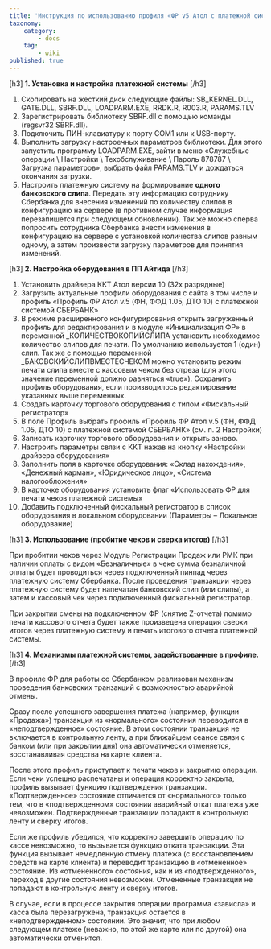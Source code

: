 ```yaml
---
title: 'Инструкция по использованию профиля «ФР v5 Атол с платежной системой Сбербанка»'
taxonomy:
    category:
        - docs
    tag:
        - wiki
published: true
---
```


[h3]
**1. Установка и настройка платежной системы**
[/h3]

1.  Скопировать на жесткий диск следующие файлы: SB_KERNEL.DLL, GATE.DLL, SBRF.DLL, LOADPARM.EXE, RRDK.R, R003.R, PARAMS.TLV
2.  Зарегистрировать библиотеку SBRF.dll с помощью команды (regsvr32 SBRF.dll).
3.  Подключить ПИН-клавиатуру к порту СОМ1 или к USB-порту.
4.  Выполнить загрузку настроечных параметров библиотеки. Для этого запустить программу LOADPARM.EXE, зайти в меню «Служебные операции \ Настройки \ Техобслуживание \ Пароль 878787 \ Загрузка параметров», выбрать файл PARAMS.TLV и дождаться окончания загрузки.
5.  Настроить платежную систему на формирование **одного банковского слипа**. Передать эту информацию сотруднику Сбербанка для внесения изменений по количеству слипов в конфигурацию на сервере (в противном случае информация перезапишется при следующем обновлении). Так же можно сперва попросить сотрудника Сбербанка внести изменения в конфигурацию на сервере с установкой количества слипов равным одному, а затем произвести загрузку параметров для принятия изменений.

[h3]
**2. Настройка оборудования в ПП Айтида**
[/h3]

1.  Установить драйвера ККТ Атол версии 10 (32х разрядные)
2.  Загрузить актуальные профили оборудования с сайта в том числе и профиль «Профиль ФР Атол v.5 (ФН, ФФД 1.05, ДТО 10) с платежной системой СБЕРБАНК»
3.  В режиме расширенного конфигурирования открыть загруженный профиль для редактирования и в модуле «Инициализация ФР» в переменной _КОЛИЧЕСТВОКОПИЙСЛИПА установить необходимое количество слипов для печати. По умолчанию используется 1 (один) слип. Так же с помощью переменной _БАКОВСКИЙСЛИПВМЕСТЕСЧЕКОМ можно установить режим печати слипа вместе с кассовым чеком без отреза (для этого значение переменной должно равняться «true»). Сохранить профиль оборудования, если производилось редактирование указанных выше переменных.
4.  Создать карточку торгового оборудования с типом «Фискальный регистратор»
5.  В поле Профиль выбрать профиль «Профиль ФР Атол v.5 (ФН, ФФД 1.05, ДТО 10) с платежной системой СБЕРБАНК» (см. п. 2 Настройки)
6.  Записать карточку торгового оборудования и открыть заново.
7.  Настроить параметры связи с ККТ нажав на кнопку «Настройки драйвера оборудования»
8.  Заполнить поля в карточке оборудования: «Склад нахождения», «Денежный карман», «Юридическое лицо», «Система налогообложения»
9.  В карточке оборудования установить флаг «Использовать ФР для печати чеков платежной системы»
10.  Добавить подключенный фискальный регистратор в список оборудования в локальном оборудовании (Параметры – Локальное оборудование)

[h3]
**3. Использование (пробитие чеков и сверка итогов)**
[/h3]

При пробитии чеков через Модуль Регистрации Продаж или РМК при наличии оплаты с видом «Безналичные» в чеке сумма безналичной оплаты будет проводиться через подключенный пинпад через платежную систему Сбербанка. После проведения транзакции через платежную систему будет напечатан банковский слип (или слипы), а затем и кассовый чек через подключенный фискальный регистратор.

При закрытии смены на подключенном ФР (снятие Z-отчета) помимо печати кассового отчета будет также произведена операция сверки итогов через платежную систему и печать итогового отчета платежной системы.

[h3]
**4. Механизмы платежной системы, задействованные в профиле.**
[/h3]

В профиле ФР для работы со Сбербанком реализован механизм проведения банковских транзакций с возможностью аварийной отмены.

Сразу после успешного завершения платежа (например, функции «Продажа») транзакция из «нормального» состояния переводится в «неподтвержденное» состояние. В этом состоянии транзакция не включается в контрольную ленту, а при ближайшем сеансе связи с банком (или при закрытии дня) она автоматически отменяется, восстанавливая средства на карте клиента.

После этого профиль приступает к печати чеков и закрытию операции. Если чеки успешно распечатаны и операция корректно закрыта, профиль вызывает функцию подтверждения транзакции. «Подтвержденное» состояние отличается от «нормального» только тем, что в «подтвержденном» состоянии аварийный откат платежа уже невозможен. Подтвержденные транзакции попадают в контрольную ленту и сверку итогов.

Если же профиль убедился, что корректно завершить операцию по кассе невозможно, то вызывается функцию отката транзакции. Эта функция вызывает немедленную отмену платежа (с восстановлением средств на карте клиента) и переводит транзакцию в «отмененное» состояние. Из «отмененного» состояния, как и из «подтвержденного», переход в другие состояния невозможен. Отмененные транзакции не попадают в контрольную ленту и сверку итогов.

В случае, если в процессе закрытия операции программа «зависла» и касса была перезагружена, транзакция остается в «неподтвержденном» состоянии. Это значит, что при любом следующем платеже (неважно, по этой же карте или по другой) она автоматически отменится.

